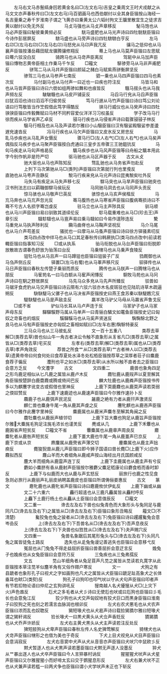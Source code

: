 <!-- { "loadSidebar": true } -->
　　左马右文马赤鬛缟身囙若黄金名曰□(左文右马)吉皇之乗周文王时犬戎献之从马文文亦声春秋传曰□(左文右马)马百驷画马也西伯献纣以全其身臣锴按山海经一名吉量乗之寿千岁淮南子谓之飞黄亦曰乗黄太公六韬纣拘文王牖里散宜生之徒求吉黄以献纣以免无外反
　　
　　马攴马强也从马攴声章移反
　　
　　駜马饱也从马必声臣锴曰駜彼乗黄频必反
　　
　　駫马盛肥也从马光声诗曰四牡駫駫臣锴曰今诗作彭居屏反
　　
　　騯马盛也从马旁声诗曰四牡騯騯白亨反
　　
　　左马右卬□(左马右卬)□(左马右卬)马怒皃从马卬声我亢反
　　
　　骧马之低仰也从马襄声臣锴按潘岳藉田赋龙骥腾骧修翔反
　　
　　蓦上马也从马莫声臣锴曰左思赋曰蓦六驳没白反
　　
　　骑跨马也从马竒声臣离反
　　
　　驾轭中从马加声臣锴曰慱物志黄帝臣相土作乗马千乍反
　　□籕文
　　
　　騑骖旁马从马非声甫肥反
　　
　　骈驾二马从马幷声臣锴曰颜延之赭白马赋紫燕骈衡屏坚反
　　
　　骖驾三马也从马参声七南反
　　
　　驷一乗也从马四声臣锴曰四马也素次反
　　
　　马付副马也从马付声一曰近也一曰疾也符注反
　　
　　马皆马和也从马皆声臣锴曰诗曰六辔如组两骖如舞和也痕皆反
　　
　　騀马揺头也从马我声频左反
　　
　　駊駊騀也从马皮戸铺妥反
　　
　　马舀马行皃从马舀声臣锴曰犹滔滔也诗曰滔滔不归偷劳反
　　
　　笃马行遟从马竹声臣锴曰诗曰笃公刘论语曰行笃敬皆当作笁假借此笃字得酷反
　　
　　骙马行威仪也从马癸声诗曰四牡骙骙臣锴曰传毅舞赋曰马材不同矜容爱仪洋洋习习权虽反
　　
　　学子改马马行徐而疾从马学省声乙卓反
　　
　　骎马行疾也从马侵省声诗曰载骤骎骎子林反
　　
　　馺马行相及也从马及声读若尔雅曰小山馺臣锴曰汉有馺娑殿馺娑参差逶遟皃速沓反
　　
　　冯马行疾也从马欠声臣锴曰又皮氷反又房忠反
　　
　　马耴马歩疾也从马耴声女慑反
　　
　　骤马行□(左人右气)□(左人右气)也从马矣声偶指反马疾步也从马聚声臣锴按白虎通曰三皇步五帝骤三王驰鉏犺反
　　
　　马匃马疾走从马匃声格曷反
　　
　　颿马疾歩也从马风声臣锴等曰舟船之颿本用此字今别作帆非是符严切
　　
　　驱马驰也从马区声器于反
　　古文从攴
　　
　　驰大驱也从马也声陈知反
　　
　　骛乱驰也从马务省声勿赴反
　　
　　上列下马次第驰从马□(类列)声臣锴曰次第就行列也里曵反
　　
　　骋直驰也从马甹声丑静反
　　
　　駾马行疾来皃从马兊声诗曰昆夷駾矣吐外反
　　
　　马失马有疾足从马失声移七反
　　
　　駻马突也从马旱声臣锴曰驰突也汉书刑法志曰以羁鞿御駻马侯玩反
　　
　　马同驰马洞去也从马同声头贡反
　　
　　惊马骇也从马敬声巳英反
　　
　　骇惊也从马亥声侯楷反
　　
　　马巟马奔也从马巟声忽光反
　　
　　骞马腹热也从马寒省声臣锴曰腹病骞损诗曰不骞不亏古人名损字骞岂虔反
　　
　　驻马立也从马主声陟具反
　　
　　驯马顺也从马川声臣锴曰易曰驯致其道续伦反
　　
　　駗马载重难也从马□(珍去王)声章引反
　　
　　驙駗驙也从马亶声易曰乗马驙如曰今易作邅陟连反
　　
　　驇马重皃从马执声陟利反
　　
　　驧马曲脊也从马鞠声坚祝反
　　
　　马介马尾也从马介声苟差反
　　
　　骚扰也一曰摩马从马蚤声臣锴曰诗曰徐方驿骚素叨反
　　
　　类马四点改中绊马也从马口其足春秋传曰韩厥执□(类马四点改中)前读若輙臣锴曰指事知习反
　　□或从执系
　　
　　骀马衔脱也从马台声臣锴曰衔脱即放散故古谓春色舒放为骀荡曰台反
　　
　　马乗犗马也从马乗声食陵反
　　
　　驵牡马也从马且声一曰马蹲驵也臣锴曰驵骏子广反
　　
　　驺厩御也从马刍声侧丘反
　　
　　驿置□(左马右蜀)也从马睪声移尺反
　　
　　驲驿传也从马日声臣锴曰春秋左传楚子乗驲而质反
　　
　　腾传也从马朕声一曰腾犗马也从朋反
　　
　　马寉苑名一曰马白额从马寉声闲慱反
　　
　　駉牧马苑也从马冋声诗曰在駉之野居屏反
　　
　　马先马众多皃从马先声所臻反
　　
　　驳兽如马锯牙食虎豹从马交声臣锴曰诗云隰有六驳六驳亦木名皮斑驳也见陆玑诗草木疏逼朔反
　　
　　駃駃騠马父骡子也从马决省声臣锴按史曰燕王食苏秦以駃騠鶗宂反
　　
　　騠駃騠也从马是声敌圭反
　　
　　羸羊改马驴父马母从马羸省声鲁戈反
　　□或不省
　　
　　驴似马长耳从马卢声连于反
　　
　　马冡驴子也从马冡声母东反
　　
　　驒驒騱野马属从马单声一曰青骊白驎文如鼍鱼臣锴按史记曰匈奴之竒畜也的烟反
　　
　　騱驒騱马也从马奚声贤迷反
　　
　　騊騊駼北野之良马也从马匋声臣锴按史亦匈奴之畜相如赋曰□(左车右惠)騊駼特豪反
　　
　　三马众马也从三马彼虬反
　　
　　文一百十五重八
　　
　　类荐去草解□(类荐去草)兽也似山牛一角古者决讼令触不直象形从豸省凡□(类荐去草)之属皆从□(类荐去草)宅买反
　　
　　左孝右(类荐去草)解□(类荐去草)属也从□(类荐去草)孝声角效反
　　
　　荐兽之所食艹从□(类荐去草)艹古者神人以□(类荐去草)遗黄帝帝曰何食何处曰食荐夏处水泽冬处松栢臣锴按荐草之深厚者荘子曰麋鹿食荐子徧反
　　
　　灋刑也平之如水□(类荐去草)从水所以触不直者去之臣锴曰会意方乏反
　　今文灋字
　　古文
　　
　　文四重二
　　
　　鹿兽也象角四足之形鸟鹿足相似从匕凡鹿之属皆从鹿卢木反
　　
　　麚牡鹿从鹿叚声以夏至解其角臣锴按楚辞白鹿麕麚或腾或倚间巴反
　　
　　麟大牡鹿也从鹿粦声臣锴按书传多以为麒麐字讹变古或假借也里神反
　　
　　上鹿下耎鹿麛也从鹿耎声读若耎弱之偄奴赞反
　　
　　上鹿下速鹿迹也从鹿速声臣锴曰今尔雅作速孙卜反
　　
　　麛鹿子也从鹿弭声民泥反
　　
　　麉鹿之絶有力者从鹿幵声激贤反
　　
　　麒仁兽也麋身牛尾一角从鹿其声虔之反
　　
　　麐牝麒也从鹿吝声臣锴曰今尔雅作此麐字里神反
　　
　　麋鹿属也从鹿米声麋冬至解其角闽之反
　　
　　麎牡麋也从鹿辰声植邻切
　　
　　上鹿下旨大麋也狗足从鹿旨声臣锴按尔雅大麋旄毛狗足注旄毛浓长也谨羙反
　　麂或从几
　　
　　上鹿下禾麞也从鹿囷省声短贫反
　　□籕文不省
　　
　　麞麋属也从鹿章声周良反
　　
　　麔麋牝者从鹿咎声短贫反
　　
　　上鹿下畺大鹿也牛尾一角从鹿畺声巳京反
　　上鹿下京或从京
　　
　　麃麠属从鹿爂省声薄交切
　　
　　麈麋属也从鹿主声拙瘐反
　　
　　麑狻猊兽从鹿儿声臣锴曰即今狮子国语曰兽长麑□(上鹿下火)应作麛拟西反
　　
　　麙山羊而大者细角从鹿咸声按山海经出月氏国颜咸反
　　
　　麢大羊而细角从鹿霝声连丁反
　　
　　上鹿下圭鹿属也从鹿圭声有兮反
　　
　　麝如小麋脐有香从鹿射声臣锴按尔雅麝父麋足嵇康论曰麝食栢而香时卸反
　　
　　上鹿下与似鹿而大也从鹿与声玄怒反
　　
　　丽旅行也鹿之性见食急则必旅行从鹿丽声礼丽皮纳聘盖鹿皮也臣锴曰所谓俦俪娄惠反
　　古文
　　篆文
　　
　　麀牝鹿也从鹿牝省声臣锴曰诗曰麀鹿攸伏伊虬反
　　上鹿下幽或从幽
　　
　　文二十六重六
　　
　　麤行超逺也从三鹿凡麤属皆从麤村呼反
　　
　　上麤下土鹿行杨土也从麤从土臣锴曰会意值辰反
　　□籕文
　　
　　文二重一
　　
　　谗去左及右下兽也似兔青色而大象形头与兔同足与鹿同凡□(谗去左及右下)之属皆从□(谗去左及右下)臣锴曰象形丑略反
　　籕文□(不清楚)
　　
　　毚狡兔也兔之骏者从□(谗去左及右下)兔臣锴曰诗曰趯趯毚兔会意岑嵒反
　　
　　上(谗去左及右下)下吾兽名从□(谗去左及右下)吾声息夜反
　　
　　上(谗去左及右下)下夬兽也似狌狌从□(谗去左及右下)夬声赐穴反
　　
　　文四重一
　　
　　兔兽名象踞后其尾形兔头与□(谗去左及右下)头同凡兔之属皆徒兔土路反
　　
　　逸失也从辵兔兔谩记善逃失也臣锴曰会意移弋反
　　
　　冤屈也从冂兔兔不得走益屈折臣锴曰兽善屈折会意迂言反
　　
　　婏兔子也婏疾也从女兔臣锴曰会意符万反
　　
　　三兔疾也从三兔弗孺反
　　
　　文五
　　
　　苋山羊细角者从兔足苜声凡苋之属皆从苋读若丸寛字从此臣锴按本草注苋羊似麢羊角有又俗作羱户寒反
　　
　　文一
　　
　　犬狗之有县蹏者也象形孔子曰视犬之字如画狗也凡犬之属皆从犬臣锴曰蹏足趾高象犬之长体垂耳也畎□(类熨)反
　　
　　狗孔子曰狗叩也叩气吠以守从犬句声臣锴曰叩者声有节若扣物论语曰仲尼之玄狗讲吼反
　　
　　獀南越人名犬獶獀从犬□(上灾下火)声色酋反
　　
　　尨犬之多毛者从犬彡诗曰无使尨也吠或曰尨狗也臣锴曰彡毛长也会意兔江反
　　
　　狡少狗也从犬交声匈奴地有狡犬巨口而黒身臣锴曰淮南子曰狡狗之死也刻之若濡言血脉润也根卯反
　　
　　左犬右农犬悪毛也从犬农声臣锴曰浓而乱也奴聦反
　　
　　猲短喙犬也从犬曷声诗曰载猃猲獢尔雅曰短喙犬谓之猲轩谒反
　　
　　猃长喙犬一曰黒犬黄头从犬佥声香贬反
　　
　　獢猲獢也从犬乔声许娇反
　　
　　左犬右主黄犬黒头从犬主声读若注反处反
　　
　　猈短胫狗从犬卑声臣锴曰春秋左传人名史猈莺解反
　　
　　猗犗犬也从犬竒声臣锴曰犗形之也借为美也于奇反
　　
　　下犬上目犬视皃从犬目声臣锴曰会意涓寂反
　　
　　左犬右音窦中犬声从犬从音音亦声臣锴曰犬吠穴中鼠欧彡反
　　
　　黙犬暂逐人也从犬黒声读若墨臣锴曰犬黙无声逐人没墨反
　　
　　猝犬从艹暴出逐人也从犬卒声臣锴曰今人言猝暴村讷反
　　
　　猩猩猩犬吠声从犬星声臣锴曰又尔雅猩猩小而好啼太玄曰交于鹦猩息形反
　　
　　左犬右兼犬吠不正也从犬兼声读若槛一曰两犬争也臣锴曰谓小犬学吠声未正也下斩反
　　
